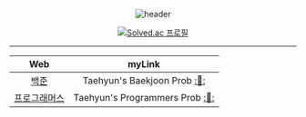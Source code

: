 <div align=center>

![header](https://capsule-render.vercel.app/api?type=waving&color=auto&height=150&section=header&text=ALGORITHM%20🌱&fontSize=40&fontColor=392f31)  

[![Solved.ac 프로필](http://mazassumnida.wtf/api/v2/generate_badge?boj=rlaxogus505)](https://solved.ac/rlaxogus505/)

<hr>

| Web | myLink                          |
| :--: | :--------------------------: |
| [백준](https://www.acmicpc.net/) | Taehyun's Baekjoon Prob [:🫥:](./Baekjoon) |
| [프로그래머스](https://programmers.co.kr/) | Taehyun's Programmers Prob [:🫥:](./Programmers) |
  
</div>
